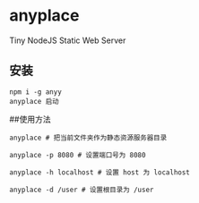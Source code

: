 # anyplace
Tiny NodeJS Static Web Server

## 安装
```
npm i -g anyy
anyplace 启动
```

##使用方法
```
anyplace # 把当前文件夹作为静态资源服务器目录

anyplace -p 8080 # 设置端口号为 8080

anyplace -h localhost # 设置 host 为 localhost

anyplace -d /user # 设置根目录为 /user

```
